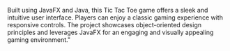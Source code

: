 Built using JavaFX and Java, this Tic Tac Toe game offers a sleek and intuitive user interface. Players can enjoy a classic gaming experience with responsive controls. The project showcases object-oriented design principles and leverages JavaFX for an engaging and visually appealing gaming environment."
 
